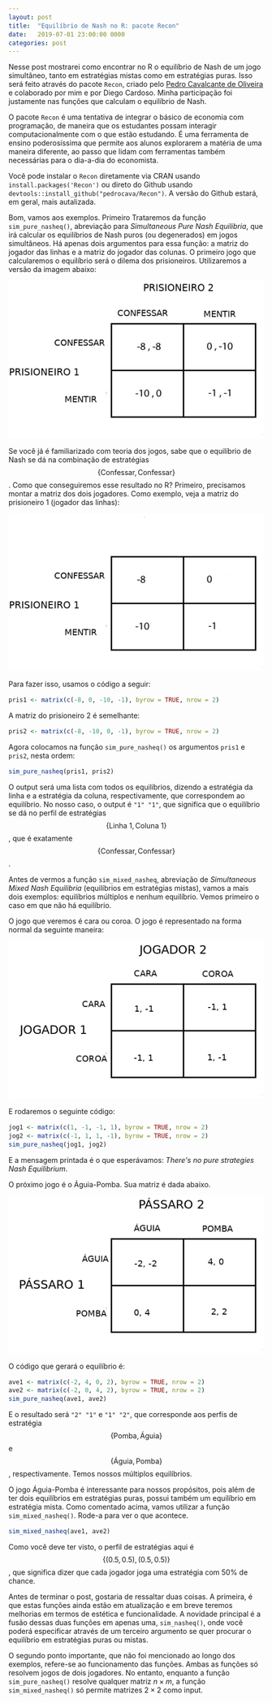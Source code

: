 ```yaml
---
layout: post
title:  "Equilíbrio de Nash no R: pacote Recon"
date:   2019-07-01 23:00:00 0000
categories: post
---
```


Nesse post mostrarei como encontrar no R o equilíbrio de Nash de um jogo simultâneo, tanto em estratégias mistas como em estratégias puras. Isso será feito
através do pacote `Recon`, criado pelo [Pedro Cavalcante de Oliveira](https://twitter.com/pedroocava)
e colaborado por mim e por Diego Cardoso. Minha participação foi justamente
nas funções que calculam o equilíbrio de Nash.

O pacote `Recon` é uma tentativa de integrar o básico de economia com
programação, de maneira que os estudantes possam interagir computacionalmente
com o que estão estudando. É uma ferramenta de ensino poderosíssima que
permite aos alunos explorarem a matéria de uma maneira diferente, ao passo que
lidam com ferramentas também necessárias para o dia-a-dia do economista.

Você pode instalar o `Recon` diretamente via CRAN usando `install.packages('Recon')`
ou direto do Github usando `devtools::install_github("pedrocava/Recon")`. A versão
do Github estará, em geral, mais autalizada.

Bom, vamos aos exemplos. Primeiro Trataremos da função `sim_pure_nasheq()`, abreviação
para *Simultaneous Pure Nash Equilibria*, que irá calcular os equilíbrios de Nash puros
(ou degenerados) em jogos simultâneos. Há apenas dois argumentos para essa função:
a matriz do jogador das linhas e a matriz do jogador das colunas. O primeiro jogo
que calcularemos o equilíbrio será o dilema dos prisioneiros. Utilizaremos a versão da
imagem abaixo:

![](/../images/prisioneiro.png)

Se você já é familiarizado com teoria dos jogos, sabe que o equilíbrio de Nash se
dá na combinação de estratégias $$\{ \text{Confessar}, \text{Confessar} \}$$.
Como que conseguiremos esse resultado no R? Primeiro, precisamos montar a
matriz dos dois jogadores. Como exemplo, veja a matriz do prisioneiro 1 (jogador
das linhas):


![](/../images/matriz1pris.png)

Para fazer isso, usamos o código a seguir:

``` r
pris1 <- matrix(c(-8, 0, -10, -1), byrow = TRUE, nrow = 2)
```

A matriz do prisioneiro 2 é semelhante:

``` r
pris2 <- matrix(c(-8, -10, 0, -1), byrow = TRUE, nrow = 2)
```

Agora colocamos na função `sim_pure_nasheq()` os argumentos `pris1` e `pris2`,
nesta ordem:

```r
sim_pure_nasheq(pris1, pris2)
```

O output será uma lista com todos os equilíbrios, dizendo a estratégia da linha
e a estratégia da coluna, respectivamente, que correspondem ao equilíbrio.
No nosso caso, o output é `"1" "1"`, que significa que o equilíbrio se dá
no perfil de estratégias  $$\{ \text{Linha 1}, \text{Coluna 1} \}$$, que é exatamente
$$\{ \text{Confessar}, \text{Confessar} \}$$.

Antes de vermos a função `sim_mixed_nasheq`, abreviação de *Simultaneous Mixed Nash
Equilibria* (equilíbrios em estratégias mistas), vamos a mais dois exemplos:
equilíbrios múltiplos e nenhum equilíbrio. Vemos primeiro o caso em que não há
equilíbrio.

O jogo que veremos é cara ou coroa. O jogo é representado na forma normal da seguinte
maneira:

![](/../images/caracoroa.png)

E rodaremos o seguinte código:

```r
jog1 <- matrix(c(1, -1, -1, 1), byrow = TRUE, nrow = 2)
jog2 <- matrix(c(-1, 1, 1, -1), byrow = TRUE, nrow = 2)
sim_pure_nasheq(jog1, jog2)
```

E a mensagem printada é o que esperávamos: *There's no pure strategies Nash Equilibrium*.

O próximo jogo é o Águia-Pomba. Sua matriz é dada abaixo.

![](/../images/aguiapomba.png)

O código que gerará o equilíbrio é:

```r
ave1 <- matrix(c(-2, 4, 0, 2), byrow = TRUE, nrow = 2)
ave2 <- matrix(c(-2, 0, 4, 2), byrow = TRUE, nrow = 2)
sim_pure_nasheq(ave1, ave2)
```

E o resultado será `"2" "1"` e `"1" "2"`, que corresponde aos perfis de estratégia
$$\{ \text{Pomba}, \text{Águia} \}$$ e $$\{ \text{Águia}, \text{Pomba} \}$$,
respectivamente. Temos nossos múltiplos equilíbrios.

O jogo Águia-Pomba é interessante para nossos propósitos, pois além de ter
dois equilíbrios em estratégias puras, possui também um equilíbrio em estratégia
mista.
Como comentado acima, vamos utilizar a função `sim_mixed_nasheq()`. Rode-a para
ver o que acontece.

```r
sim_mixed_nasheq(ave1, ave2)
```

Como você deve ter visto, o perfil de estratégias aqui é $$\{ (0.5, 0.5), (0.5, 0.5)
  \}$$, que
significa dizer que cada jogador joga uma estratégia com 50% de chance.

Antes de terminar o post, gostaria de ressaltar duas coisas. A primeira, é que
estas funções ainda estão em atualização e em breve teremos melhorias em termos
de estética e funcionalidade. A novidade principal é
a fusão dessas duas funções em apenas uma, `sim_nasheq()`, onde você poderá
especificar através de um terceiro argumento se quer procurar o equilíbrio
em estratégias puras ou mistas.

O segundo ponto importante, que não foi mencionado ao longo dos exemplos,
refere-se ao funcionamento das funções. Ambas as funções só resolvem jogos
de dois jogadores. No entanto, enquanto a função `sim_pure_nasheq()` resolve
qualquer matriz $n \times m$, a função `sim_mixed_nasheq()` só permite
matrizes $2 \times 2$ como input.
